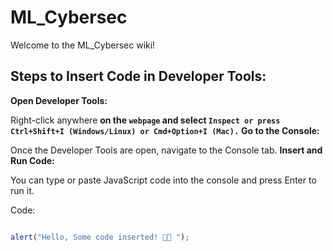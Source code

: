 # ML_Cybersec

Welcome to the ML_Cybersec wiki!


## Steps to Insert Code in Developer Tools:

**Open Developer Tools:**

Right-click anywhere **on the `webpage` and select `Inspect or press Ctrl+Shift+I (Windows/Linux) or Cmd+Option+I (Mac).`**
**Go to the Console:**

Once the Developer Tools are open, navigate to the Console tab.
**Insert and Run Code:**

You can type or paste JavaScript code into the console and press Enter to run it.

Code: 

```js

alert("Hello, Some code inserted! 👍🏿 ");


```
